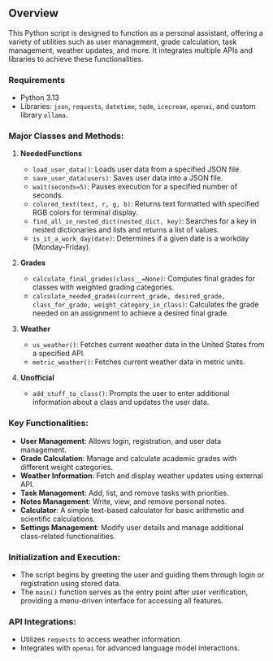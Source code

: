 ## Overview
This Python script is designed to function as a personal assistant, offering a variety of utilities such as user management, grade calculation, task management, weather updates, and more. It integrates multiple APIs and libraries to achieve these functionalities.
### Requirements
- Python 3.13
- Libraries: `json`, `requests`, `datetime`, `tqdm`, `icecream`, `openai`, and custom library `ollama`.

### Major Classes and Methods:
1. **NeededFunctions**
    - `load_user_data()`: Loads user data from a specified JSON file.
    - `save_user_data(users)`: Saves user data into a JSON file.
    - `wait(seconds=5)`: Pauses execution for a specified number of seconds.
    - `colored_text(text, r, g, b)`: Returns text formatted with specified RGB colors for terminal display.
    - `find_all_in_nested_dict(nested_dict, key)`: Searches for a key in nested dictionaries and lists and returns a list of values.
    - `is_it_a_work_day(date)`: Determines if a given date is a workday (Monday-Friday).

2. **Grades**
    - `calculate_final_grades(class__=None)`: Computes final grades for classes with weighted grading categories.
    - `calculate_needed_grades(current_grade, desired_grade, class_for_grade, weight_category_in_class)`: Calculates the grade needed on an assignment to achieve a desired final grade.

3. **Weather**
    - `us_weather()`: Fetches current weather data in the United States from a specified API.
    - `metric_weather()`: Fetches current weather data in metric units.

4. **Unofficial**
    - `add_stuff_to_class()`: Prompts the user to enter additional information about a class and updates the user data.

### Key Functionalities:
- **User Management**: Allows login, registration, and user data management.
- **Grade Calculation**: Manage and calculate academic grades with different weight categories.
- **Weather Information**: Fetch and display weather updates using external API.
- **Task Management**: Add, list, and remove tasks with priorities.
- **Notes Management**: Write, view, and remove personal notes.
- **Calculator**: A simple text-based calculator for basic arithmetic and scientific calculations.
- **Settings Management**: Modify user details and manage additional class-related functionalities.

### Initialization and Execution:
- The script begins by greeting the user and guiding them through login or registration using stored data.
- The `main()` function serves as the entry point after user verification, providing a menu-driven interface for accessing all features.

### API Integrations:
- Utilizes `requests` to access weather information.
- Integrates with `openai` for advanced language model interactions.
